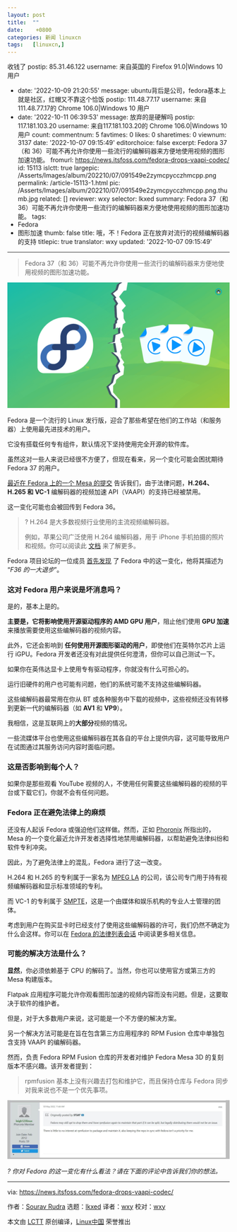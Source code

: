 ```yaml
---
layout: post
title:	""
date:	 +0800 
categories:	新闻 linuxcn 
tags:	[linuxcn,]
---
```


 收钱了
  postip: 85.31.46.122
  username: 来自英国的 Firefox 91.0|Windows 10 用户
- date: '2022-10-09 21:20:55'
  message: ubuntu背后是公司，fedora基本上就是社区，红帽又不靠这个恰饭
  postip: 111.48.77.17
  username: 来自111.48.77.17的 Chrome 106.0|Windows 10 用户
- date: '2022-10-11 06:39:53'
  message: 放弃的是硬解吗
  postip: 117.181.103.20
  username: 来自117.181.103.20的 Chrome 106.0|Windows 10 用户
count:
  commentnum: 5
  favtimes: 0
  likes: 0
  sharetimes: 0
  viewnum: 3137
date: '2022-10-07 09:15:49'
editorchoice: false
excerpt: Fedora 37（和 36）可能不再允许你使用一些流行的编解码器来方便地使用视频的图形加速功能。
fromurl: https://news.itsfoss.com/fedora-drops-vaapi-codec/
id: 15113
islctt: true
largepic: /Asserts/Images/album/202210/07/091549e2zymcpycczhmcpp.png
permalink: /article-15113-1.html
pic: /Asserts/Images/album/202210/07/091549e2zymcpycczhmcpp.png.thumb.jpg
related: []
reviewer: wxy
selector: lkxed
summary: Fedora 37（和 36）可能不再允许你使用一些流行的编解码器来方便地使用视频的图形加速功能。
tags:
- Fedora
- 图形加速
thumb: false
title: 哦，不！Fedora 正在放弃对流行的视频编解码器的支持
titlepic: true
translator: wxy
updated: '2022-10-07 09:15:49'
---


> 
> Fedora 37（和 36）可能不再允许你使用一些流行的编解码器来方便地使用视频的图形加速功能。
> 
> 
> 


![哦，不！?Fedora正在放弃对流行视频编解码器的支持[这里有原因！]](/Asserts/Images/album/202210/07/091549e2zymcpycczhmcpp.png)


Fedora 是一个流行的 Linux 发行版，迎合了那些希望在他们的工作站（和服务器）上使用最先进技术的用户。


它没有搭载任何专有组件，默认情况下坚持使用完全开源的软件库。


虽然这对一些人来说已经很不方便了，但现在看来，另一个变化可能会困扰期待 Fedora 37 的用户。


[最近在 Fedora 上的一个 Mesa 的提交](https://src.fedoraproject.org/rpms/mesa/c/94ef544b3f2125912dfbff4c6ef373fe49806b52?branch=rawhide) 告诉我们，由于法律问题，**H.264、H.265 和 VC-1** 编解码器的视频加速 API（VAAPI）的支持已经被禁用。


这一变化可能也会被回传到 Fedora 36。



> 
> ? H.264 是大多数视频行业使用的主流视频编解码器。
> 
> 
> 例如，苹果公司广泛使用 H.264 编解码器，用于 iPhone 手机拍摄的照片和视频。你可以阅读此 [文档](https://support.apple.com/en-us/HT207022) 来了解更多。
> 
> 
> 


Fedora 项目论坛的一位成员 [首先发现](https://lists.fedoraproject.org/archives/list/devel@lists.fedoraproject.org/thread/PYUYUCM3RGTTN4Q3QZIB4VUQFI77GE5X/) 了 Fedora 中的这一变化，他将其描述为 “*F36 的一大退步*”。


### 这对 Fedora 用户来说是坏消息吗？


是的，基本上是的。


**主要是，它将影响使用开源驱动程序的 AMD GPU 用户**，阻止他们使用 **GPU 加速** 来播放需要使用这些编解码器的视频内容。


此外，它还会影响到 **任何使用开源图形驱动的用户**，即使他们在英特尔芯片上运行 iGPU。Fedora 开发者还没有对此提供任何澄清，但你可以自己测试一下。


如果你在英伟达显卡上使用专有驱动程序，你就没有什么可担心的。


运行旧硬件的用户也可能有问题，他们的系统可能不支持这些编解码器。


这些编解码器最常用在你从 BT 或各种服务中下载的视频中，这些视频还没有转移到更新一代的编解码器（如 **AV1** 和 **VP9**）。


我相信，这是互联网上的**大部分**视频的情况。


一些流媒体平台也使用这些编解码器在其各自的平台上提供内容，这可能导致用户在试图通过其服务访问内容时面临问题。


### 这是否影响到每个人？


如果你是那些观看 YouTube 视频的人，不使用任何需要这些编解码器的视频的平台或下载它们，你就不会有任何问题。


### Fedora 正在避免法律上的麻烦


还没有人起诉 Fedora 或强迫他们这样做。然而，正如 [Phoronix](https://www.phoronix.com/news/Mesa-Optional-Video-Codecs) 所指出的，Mesa 的一个变化最近允许开发者选择性地禁用编解码器，以帮助避免法律纠纷和软件专利冲突。


因此，为了避免法律上的混乱，Fedora 进行了这一改变。


H.264 和 H.265 的专利属于一家名为 [MPEG LA](https://en.wikipedia.org/wiki/MPEG_LA) 的公司，该公司专门用于持有视频编解码器和显示标准领域的专利。


而 VC-1 的专利属于 [SMPTE](https://en.wikipedia.org/wiki/Society_of_Motion_Picture_and_Television_Engineers)，这是一个由媒体和娱乐机构的专业人士管理的团体。


考虑到用户在购买显卡时已经支付了使用这些编解码器的许可，我们仍然不确定为什么会这样。你可以在 [Fedora 的法律列表会话](https://lists.fedoraproject.org/archives/list/legal@lists.fedoraproject.org/thread/M4LTGLHY5JX42IHC45WNWB5FH2JIFMAS/) 中阅读更多相关信息。


### 可能的解决方法是什么？


**显然**，你必须依赖基于 CPU 的解码了。当然，你也可以使用官方或第三方的 Mesa 构建版本。


Flatpak 应用程序可能允许你观看图形加速的视频内容而没有问题。但是，这要取决于软件的维护者。


但是，对于大多数用户来说，这可能是一个不方便的解决方案。


另一个解决方法可能是在旨在包含第三方应用程序的 RPM Fusion 仓库中单独包含支持 VAAPI 的编解码器。


然而，负责 Fedora RPM Fusion 仓库的开发者对维护 Fedora Mesa 3D 的复刻版本不感兴趣。该开发者提到：



> 
> rpmfusion 基本上没有兴趣去打包和维护它，而且保持仓库与 Fedora 同步对我来说也不是一个优先事项。
> 
> 
> 


![](/Asserts/Images/album/202210/07/091550f6mz3369dqz6u8od.jpg)


*? 你对 Fedora 的这一变化有什么看法？请在下面的评论中告诉我们你的想法。*




---


via: <https://news.itsfoss.com/fedora-drops-vaapi-codec/>


作者：[Sourav Rudra](https://news.itsfoss.com/author/sourav/) 选题：[lkxed](https://github.com/lkxed) 译者：[wxy](https://github.com/wxy) 校对：[wxy](https://github.com/wxy)


本文由 [LCTT](https://github.com/LCTT/TranslateProject) 原创编译，[Linux中国](https://linux.cn/) 荣誉推出
